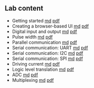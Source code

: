 ## Lab content

* Getting started [md](lab1/getting-started-sbc.md) [pdf](lab1/getting-started-sbc.pdf)
* Creating a browser-based UI [md](lab1/browser-based-ui.md) [pdf](lab1/browser-based-ui.pdf)
* Digital input and output [md](lab2/input-output.md) [pdf](lab2/input-output.pdf)
* Pulse width [md](lab3/pulse-width.md) [pdf](lab2/pulse-width.pdf)
* Parallel communication [md](lab4/parallel.md) [pdf](lab4/parallel.pdf)
* Serial communication: UART [md](lab5/serial.md) [pdf](lab5/serial.md)
* Serial communication: I2C [md](lab5/i2c.md) [pdf](lab5/i2c.md)
* Serial communication: SPI [md](lab5/spi.md) [pdf](lab5/spi.md)
* Driving current [md](lab6/current.md) [pdf](lab6/current.md)
* Logic level translation [md](lab6/logic.md) [pdf](lab6/logic.md)
* ADC [md](lab7/adc.md) [pdf](lab7/adc.pdf)
* Multiplexing [md](lab8/multiplexing.md) [pdf](lab8/multiplexing.pdf)
